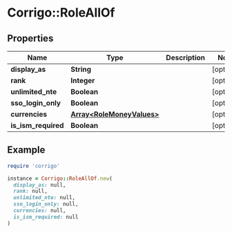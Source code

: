 # Corrigo::RoleAllOf

## Properties

| Name | Type | Description | Notes |
| ---- | ---- | ----------- | ----- |
| **display_as** | **String** |  | [optional] |
| **rank** | **Integer** |  | [optional] |
| **unlimited_nte** | **Boolean** |  | [optional] |
| **sso_login_only** | **Boolean** |  | [optional] |
| **currencies** | [**Array&lt;RoleMoneyValues&gt;**](RoleMoneyValues.md) |  | [optional] |
| **is_ism_required** | **Boolean** |  | [optional] |

## Example

```ruby
require 'corrigo'

instance = Corrigo::RoleAllOf.new(
  display_as: null,
  rank: null,
  unlimited_nte: null,
  sso_login_only: null,
  currencies: null,
  is_ism_required: null
)
```

